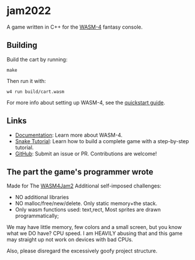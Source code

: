 # jam2022

A game written in C++ for the [WASM-4](https://wasm4.org) fantasy console.

## Building

Build the cart by running:

```shell
make
```

Then run it with:

```shell
w4 run build/cart.wasm
```

For more info about setting up WASM-4, see the [quickstart guide](https://wasm4.org/docs/getting-started/setup?code-lang=cpp#quickstart).

## Links

- [Documentation](https://wasm4.org/docs): Learn more about WASM-4.
- [Snake Tutorial](https://wasm4.org/docs/tutorials/snake/goal): Learn how to build a complete game
  with a step-by-step tutorial.
- [GitHub](https://github.com/aduros/wasm4): Submit an issue or PR. Contributions are welcome!


## The part the game's programmer wrote

Made for The [WASM4Jam2](https://itch.io/jam/wasm4-v2)
Additional self-imposed challenges:
- NO additional libraries
- NO malloc/free/new/delete. Only static memory+the stack.
- Only wasm functions used: text,rect, Most sprites are drawn programmatically;

We may have little memory, few colors and a small screen, but you know what we DO have? CPU speed.
I am HEAVILY abusing that and this game may straight up not work on devices with bad CPUs.

Also, please disregard the excessively goofy project structure.